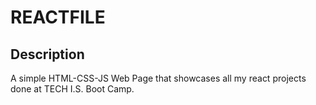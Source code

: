 # REACTFILE
## Description
A simple HTML-CSS-JS Web Page that showcases all my react projects done at TECH I.S. Boot Camp. 
